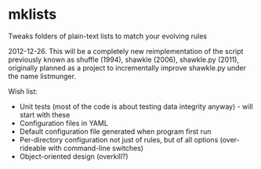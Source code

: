 mklists
=======

Tweaks folders of plain-text lists to match your evolving rules

2012-12-26. This will be a completely new reimplementation of the script previously known as shuffle (1994), shawkle (2006), shawkle.py (2011), originally planned as a project to incrementally improve shawkle.py under the name listmunger.

Wish list:

* Unit tests (most of the code is about testing data integrity anyway) - will start with these
* Configuration files in YAML
* Default configuration file generated when program first run
* Per-directory configuration not just of rules, but of all options (over-rideable with command-line switches)
* Object-oriented design (overkill?)

